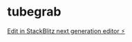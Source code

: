 # tubegrab

[Edit in StackBlitz next generation editor ⚡️](https://stackblitz.com/~/github.com/DeviousPear/tubegrab)